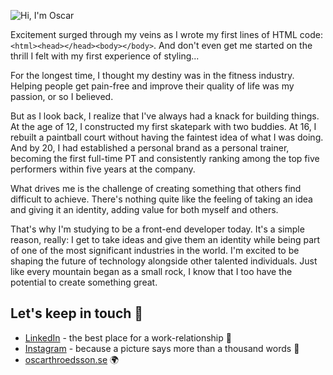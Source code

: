 ![Hi, I'm Oscar](https://lh3.googleusercontent.com/u/1/drive-viewer/AAOQEOQIDYPYraNXpeB0abuhnK4ny1xyvgpT1OgtAKCXawdKBSeWihgkZoXYMriUnng67hrLAK0fUwZU-XllLPuuUOHE5PBrlA=w2236-h1198)

Excitement surged through my veins as I wrote my first lines of HTML code: `<html><head></head><body></body>`. And don't even get me started on the thrill I felt with my first experience of styling...

For the longest time, I thought my destiny was in the fitness industry. Helping people get pain-free and improve their quality of life was my passion, or so I believed.

But as I look back, I realize that I've always had a knack for building things. At the age of 12, I constructed my first skatepark with two buddies. At 16, I rebuilt a paintball court without having the faintest idea of what I was doing. And by 20, I had established a personal brand as a personal trainer, becoming the first full-time PT and consistently ranking among the top five performers within five years at the company.

What drives me is the challenge of creating something that others find difficult to achieve. There's nothing quite like the feeling of taking an idea and giving it an identity, adding value for both myself and others.

That's why I'm studying to be a front-end developer today. It's a simple reason, really: I get to take ideas and give them an identity while being part of one of the most significant industries in the world. I'm excited to be shaping the future of technology alongside other talented individuals. Just like every mountain began as a small rock, I know that I too have the potential to create something great.

## Let's keep in touch 🙌

- [LinkedIn](https://www.linkedin.com/in/oscarthroedsson/) - the best place for a work-relationship 🤝
- [Instagram](https://www.instagram.com/oscarthroedsson/) - because a picture says more than a thousand words 📸
- [oscarthroedsson.se](https://oscarthroedsson.se) 🌍
